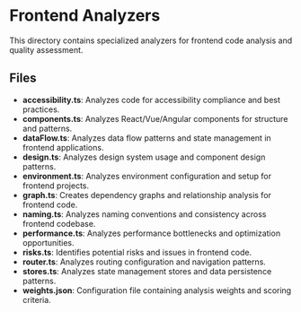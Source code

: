 # Frontend Analyzers

This directory contains specialized analyzers for frontend code analysis and quality assessment.

## Files

- **accessibility.ts**: Analyzes code for accessibility compliance and best practices.
- **components.ts**: Analyzes React/Vue/Angular components for structure and patterns.
- **dataFlow.ts**: Analyzes data flow patterns and state management in frontend applications.
- **design.ts**: Analyzes design system usage and component design patterns.
- **environment.ts**: Analyzes environment configuration and setup for frontend projects.
- **graph.ts**: Creates dependency graphs and relationship analysis for frontend code.
- **naming.ts**: Analyzes naming conventions and consistency across frontend codebase.
- **performance.ts**: Analyzes performance bottlenecks and optimization opportunities.
- **risks.ts**: Identifies potential risks and issues in frontend code.
- **router.ts**: Analyzes routing configuration and navigation patterns.
- **stores.ts**: Analyzes state management stores and data persistence patterns.
- **weights.json**: Configuration file containing analysis weights and scoring criteria.
